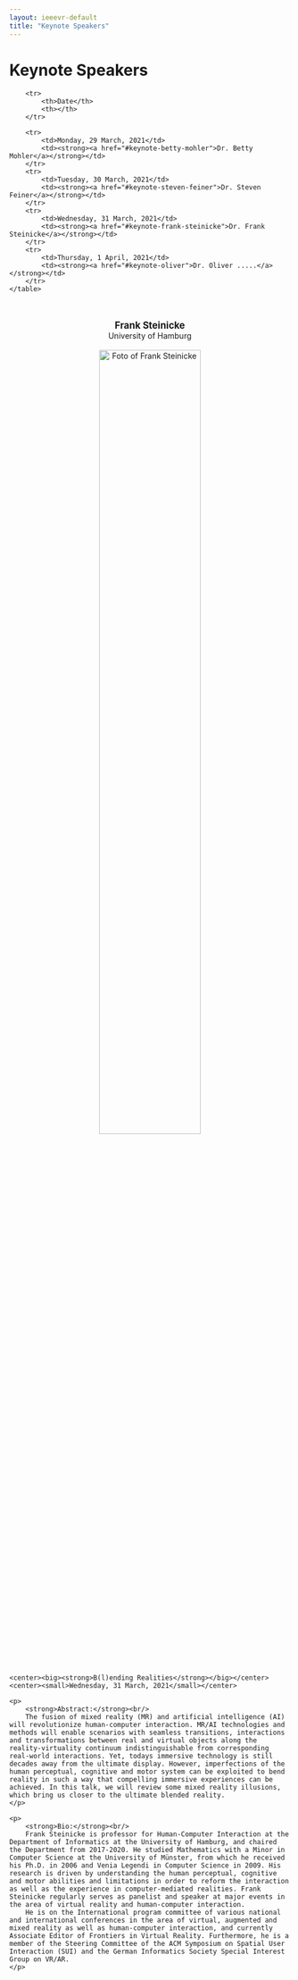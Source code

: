 ```yaml
---
layout: ieeevr-default
title: "Keynote Speakers"
---
```


<style>
    .styled-table {
        border-collapse: collapse;
        margin: 25px 0;
        font-size: 0.9em;
        font-family: sans-serif;
        /*min-width: 400px;*/
        box-shadow: 0 0 20px rgba(0, 0, 0, 0.15);
        display: table;
    }

    .styled-table thead tr {
        background-color: #00aeef;
        color: #ffffff;
        text-align: left;
    }

    .styled-table th,
    .styled-table td {
        padding: 12px 15px;
    }

    .styled-table tbody tr {
        border-bottom: 1px solid #dddddd;
    }

    .styled-table tbody tr:nth-of-type(even) {
        background-color: #f3f3f3;
    }

    .styled-table tbody tr:last-of-type {
        border-bottom: 2px solid #00aeef;
    }

    .styled-table tbody tr.active-row {
        font-weight: bold;
        color: #00aeef;
    }
    
</style>

<h1>Keynote Speakers</h1>
<div>
<table class="styled-table">

        <tr>
            <th>Date</th>
            <th></th>
        </tr>

        <tr>
            <td>Monday, 29 March, 2021</td>
            <td><strong><a href="#keynote-betty-mohler">Dr. Betty Mohler</a></strong></td>
        </tr>
        <tr>
            <td>Tuesday, 30 March, 2021</td>
            <td><strong><a href="#keynote-steven-feiner">Dr. Steven Feiner</a></strong></td>
        </tr>
        <tr>
            <td>Wednesday, 31 March, 2021</td>
            <td><strong><a href="#keynote-frank-steinicke">Dr. Frank Steinicke</a></strong></td>
        </tr>
        <tr>
            <td>Thursday, 1 April, 2021</td>
            <td><strong><a href="#keynote-oliver">Dr. Oliver .....</a></strong></td>
        </tr>
    </table>
</div>



<br/>
<br/>
<div id="keynote-frank-steinicke">
    <center><strong><big>Frank Steinicke</big></strong></center>
    <center>University of Hamburg</center>
    <br/>
    <center><img src="/2021/assets/images/keynotes/keynote-steinicke.jpg" alt="Foto of Frank Steinicke" width="60%"></center>
    <br/>
    
    <center><big><strong>B(l)ending Realities</strong></big></center>
    <center><small>Wednesday, 31 March, 2021</small></center>
    
    <p>
        <strong>Abstract:</strong><br/>
        The fusion of mixed reality (MR) and artificial intelligence (AI) will revolutionize human-computer interaction. MR/AI technologies and methods will enable scenarios with seamless transitions, interactions and transformations between real and virtual objects along the reality-virtuality continuum indistinguishable from corresponding real-world interactions. Yet, todays immersive technology is still decades away from the ultimate display. However, imperfections of the human perceptual, cognitive and motor system can be exploited to bend reality in such a way that compelling immersive experiences can be achieved. In this talk, we will review some mixed reality illusions, which bring us closer to the ultimate blended reality.
    </p>
    
    <p>
        <strong>Bio:</strong><br/>
        Frank Steinicke is professor for Human-Computer Interaction at the Department of Informatics at the University of Hamburg, and chaired the Department from 2017-2020. He studied Mathematics with a Minor in Computer Science at the University of Münster, from which he received his Ph.D. in 2006 and Venia Legendi in Computer Science in 2009. His research is driven by understanding the human perceptual, cognitive and motor abilities and limitations in order to reform the interaction as well as the experience in computer-mediated realities. Frank Steinicke regularly serves as panelist and speaker at major events in the area of virtual reality and human-computer interaction. 
        He is on the International program committee of various national and international conferences in the area of virtual, augmented and mixed reality as well as human-computer interaction, and currently Associate Editor of Frontiers in Virtual Reality. Furthermore, he is a member of the Steering Committee of the ACM Symposium on Spatial User Interaction (SUI) and the German Informatics Society Special Interest Group on VR/AR. 
    </p>
    
</div>


